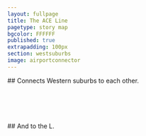 ```yaml
---
layout: fullpage
title: The ACE Line
pagetype: story map
bgcolor: FFFFFF
published: true
extrapadding: 100px
section: westsuburbs
image: airportconnector
---
```

<div class="mapstage"></div>
## Connects Western suburbs to each other. 
<br><br><br>
<br><br><br>
## And to the L.
